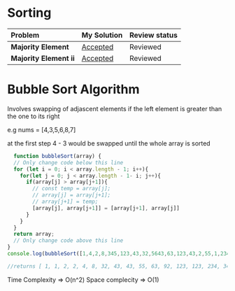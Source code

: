 # Sorting
| Problem | My Solution | Review status |
| :-- | :-- | :-- |
| **Majority Element** | [Accepted](Sorting/majority-element) | Reviewed |
| **Majority Element ii** | [Accepted](Sorting/majority-element) | Reviewed |

# Bubble Sort Algorithm

Involves swapping of adjascent elements if the left element is greater than the one to its right 

e.g
nums = [4,3,5,6,8,7]

at the first step 4 - 3 would be swapped 
until the whole array is sorted 

```javascript
  function bubbleSort(array) {
  // Only change code below this line
  for (let i = 0; i < array.length - 1; i++){
    for(let j = 0; j < array.length - 1- i; j++){
      if(array[j] > array[j+1]){
        // const temp = array[j];
        // array[j] = array[j+1];
        // array[j+1] = temp;
        [array[j], array[j+1]] = [array[j+1], array[j]]
      }
    }
  }
  return array;
  // Only change code above this line
}
console.log(bubbleSort([1,4,2,8,345,123,43,32,5643,63,123,43,2,55,1,234,92]))

//returns [ 1, 1, 2, 2, 4, 8, 32, 43, 43, 55, 63, 92, 123, 123, 234, 345, 5643 ]

```
Time Complexity => O(n^2)
Space complecity => O(1)
